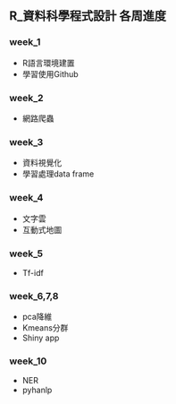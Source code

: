 ## R_資料科學程式設計 各周進度

### week_1

- R語言環境建置
- 學習使用Github

### week_2

- 網路爬蟲

### week_3

- 資料視覺化
- 學習處理data frame

### week_4

- 文字雲
- 互動式地圖

### week_5
- Tf-idf

### week_6,7,8
- pca降維
- Kmeans分群
- Shiny app

### week_10
- NER
- pyhanlp

